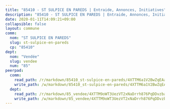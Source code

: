 ```yaml
---
title: "85410 - ST SULPICE EN PAREDS | Entraide, Annonces, Initiatives"
description: "85410 - ST SULPICE EN PAREDS | Entraide, Annonces, Initiatives"
date: 2020-01-11T14:09:21+09:00
collapsible: false
layout: commune
comm:
  nom: "ST SULPICE EN PAREDS"
  slug: st-sulpice-en-pareds
  cp: "85410"
dept:
  nom: "Vendée"
  slug: vendee
  num: "85"
peerpad:
  comm:
    read_path: /r/markdown/85410_st-sulpice-en-pareds/4XTTM6a1V2BwZqEAanTGQHgt6UgWoiytLPEnRVWHcCyHU7LaA
    write_path: /w/markdown/85410_st-sulpice-en-pareds/4XTTM6a1V2BwZqEAanTGQHgt6UgWoiytLPEnRVWHcCyHU7LaA-K3TgUvroAkugRiQAH58PVKHsF2FTrGdqZouHfjMMtULaiZ3hPbmGTng7KE4RYyLAyuorMSc63RpNKZqXJVzWeg1a4juBckuHhBone5s6Pr8cj9rcACCsaVsgmicPXw2ZWKonuTkz
  dept:
    read_path: /r/markdown/85_vendee/4XTTM9oWT3UezVT2xNaDrrh876PqDDvzbaovSPP6P6ha63Ezk
    write_path: /w/markdown/85_vendee/4XTTM9oWT3UezVT2xNaDrrh876PqDDvzbaovSPP6P6ha63Ezk-K3TgTz4T2Ao5CxcmNgKRpi6DXEbSZWgvvZNdT7V4KiJycR1vvtGLxg5iYYYKajishdNzKNazAywn7vjwqtQs859ALiENaqFJQsULDwd4rYqVPy8n3JbNCeuPxinCnetCgcSuCcyv
---
```


